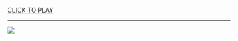 
<a href="https://premium76.site?title=unblocked_games_46&ref=13M">CLICK TO PLAY</a></h3>
<hr>

<a href="https://premium76.site?title=unblocked_games_46&ref=13M"><img src="https://clearcache.store/games.png"></a>


